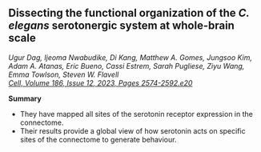 ## Dissecting the functional organization of the _C. elegans_ serotonergic system at whole-brain scale
_Ugur Dag, Ijeoma Nwabudike, Di Kang, Matthew A. Gomes, Jungsoo Kim, Adam A. Atanas, Eric Bueno, Cassi Estrem, Sarah Pugliese, Ziyu Wang, Emma Towlson, Steven W. Flavell_ <br>
_[Cell,
Volume 186, Issue 12,
2023,
Pages 2574-2592.e20](https://doi.org/10.1016/j.cell.2023.04.023)_

**Summary**

- They have mapped all sites of the serotonin receptor expression in the connectome.
- Their results provide a global view of how serotonin acts on specific sites of the connectome to generate behaviour.